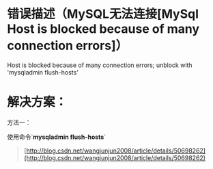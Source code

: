 # **错误描述（MySQL无法连接\[MySql Host is blocked because of many connection errors\]）**

Host is blocked because of many connection errors; unblock with 'mysqladmin flush-hosts'

# **解决方案：**

方法一：

使用命令\`**mysqladmin flush-hosts**\`





> [http://blog.csdn.net/wangjunjun2008/article/details/50698262](http://blog.csdn.net/wangjunjun2008/article/details/50698262)



